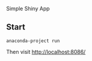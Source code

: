 Simple Shiny App

## Start

```
anaconda-project run
```

Then visit [http://localhost:8086/](http://localhost:8086/)
